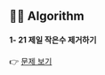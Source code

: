 ## 👩‍💻 Algorithm
#### 1- 21 제일 작은수 제거하기
👉 [문제 보기](https://github.com/gay0ung/Algorithm/blob/master/PROGRAMMERS/LEVEL_01/21_%EC%A0%9C%EC%9D%BC%20%EC%9E%91%EC%9D%80%20%EC%88%98%20%EC%A0%9C%EA%B1%B0%ED%95%98%EA%B8%B0.md)


